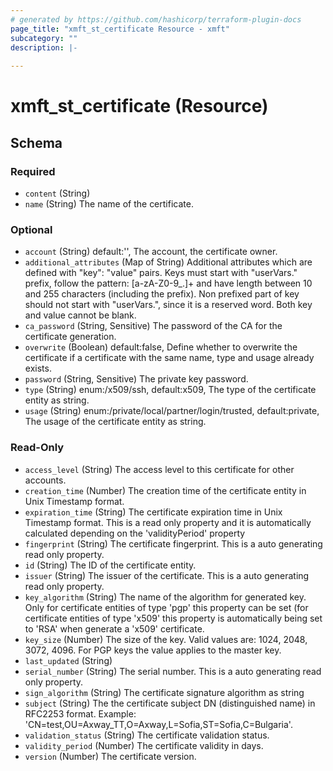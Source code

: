 ```yaml
---
# generated by https://github.com/hashicorp/terraform-plugin-docs
page_title: "xmft_st_certificate Resource - xmft"
subcategory: ""
description: |-
  
---
```


# xmft_st_certificate (Resource)





<!-- schema generated by tfplugindocs -->
## Schema

### Required

- `content` (String)
- `name` (String) The name of the certificate.

### Optional

- `account` (String) default:'', The account, the certificate owner.
- `additional_attributes` (Map of String) Additional attributes which are defined with "key": "value" pairs. Keys must start with "userVars." prefix, follow the pattern: [a-zA-Z0-9_.]+
and have length between 10 and 255 characters (including the prefix). Non prefixed part of key should not start with "userVars.", since it is
a reserved word. Both key and value cannot be blank.
- `ca_password` (String, Sensitive) The password of the CA for the certificate generation.
- `overwrite` (Boolean) default:false, Define whether to overwrite the certificate if a certificate with the same name, type and usage already exists.
- `password` (String, Sensitive) The private key password.
- `type` (String) enum:/x509/ssh, default:x509, The type of the certificate entity as string.
- `usage` (String) enum:/private/local/partner/login/trusted, default:private, The usage of the certificate entity as string.

### Read-Only

- `access_level` (String) The access level to this certificate for other accounts.
- `creation_time` (Number) The creation time of the certificate entity in Unix Timestamp format.
- `expiration_time` (String) The certificate expiration time in Unix Timestamp format. This is a read only property and it is automatically calculated depending on the 'validityPeriod' property
- `fingerprint` (String) The certificate fingerprint. This is a auto generating read only property.
- `id` (String) The ID of the certificate entity.
- `issuer` (String) The issuer of the certificate. This is a auto generating read only property.
- `key_algorithm` (String) The name of the algorithm for generated key. Only for certificate entities of type 'pgp' this property can be set (for certificate entities of type 'x509' this property is automatically being set to 'RSA' when generate a 'x509' certificate.
- `key_size` (Number) The size of the key. Valid values are: 1024, 2048, 3072, 4096. For PGP keys the value applies to the master key.
- `last_updated` (String)
- `serial_number` (String) The serial number. This is a auto generating read only property.
- `sign_algorithm` (String) The certificate signature algorithm as string
- `subject` (String) The the certificate subject DN (distinguished name) in RFC2253 format. Example: 'CN=test,OU=Axway_TT,O=Axway,L=Sofia,ST=Sofia,C=Bulgaria'.
- `validation_status` (String) The certificate validation status.
- `validity_period` (Number) The certificate validity in days.
- `version` (Number) The certificate version.

